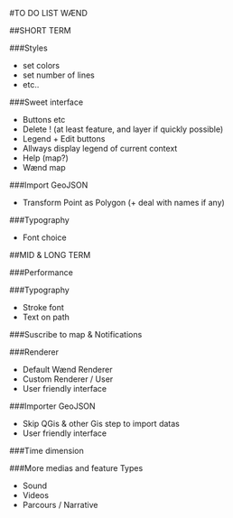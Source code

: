 #TO DO LIST WÆND

##SHORT TERM 

###Styles
- set colors
- set number of lines
- etc..


###Sweet interface
- Buttons etc
- Delete ! (at least feature, and layer if quickly possible)
- Legend + Edit buttons
- Allways display legend of current context
- Help (map?)
- Wænd map 

###Import GeoJSON
- Transform Point as Polygon (+ deal with names if any)

###Typography
- Font choice


##MID & LONG TERM

###Performance

###Typography
- Stroke font
- Text on path

###Suscribe to map & Notifications

###Renderer  
- Default Wænd Renderer
- Custom Renderer / User
- User friendly interface

###Importer GeoJSON
- Skip QGis & other Gis step to import datas
- User friendly interface

###Time dimension

###More medias and feature Types
- Sound
- Videos
- Parcours / Narrative